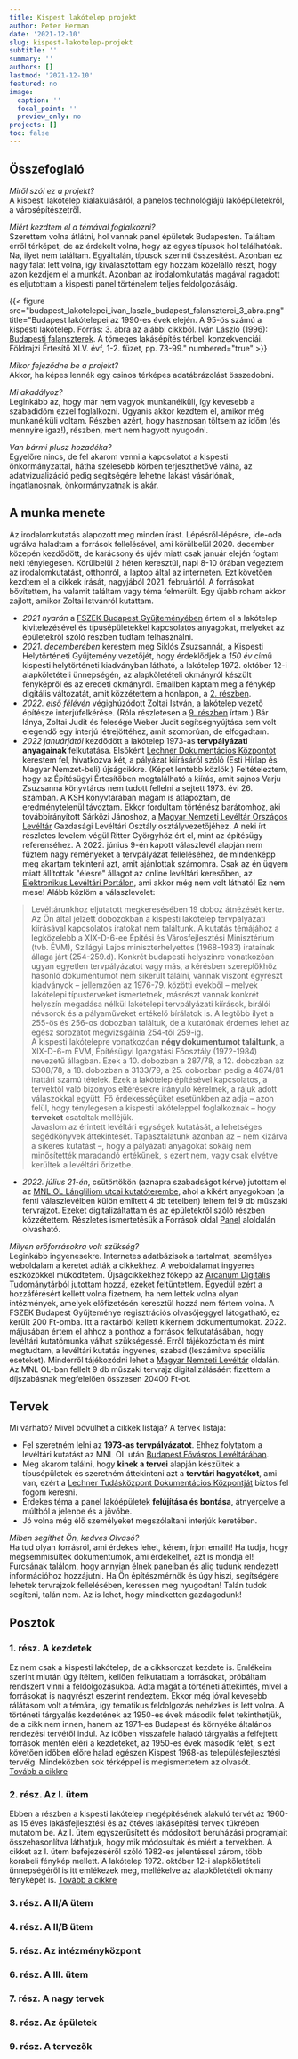 ```yaml
---
title: Kispest lakótelep projekt
author: Peter Herman
date: '2021-12-10'
slug: kispest-lakotelep-projekt
subtitle: ''
summary: ''
authors: []
lastmod: '2021-12-10'
featured: no
image:
  caption: ''
  focal_point: ''
  preview_only: no
projects: []
toc: false
---
```


## Összefoglaló

*Miről szól ez a projekt?*  
A kispesti lakótelep kialakulásáról, a panelos technológiájú lakóépületekről, a városépítészetről.

*Miért kezdtem el a témával foglalkozni?*  
Szerettem volna átlátni, hol vannak panel épületek Budapesten. Találtam erről térképet, de az érdekelt volna, hogy az egyes típusok hol találhatóak. Na, ilyet nem találtam. Egyáltalán, típusok szerinti összesítést. Azonban ez nagy falat lett volna, így kiválasztottam egy hozzám közelálló részt, hogy azon kezdjem el a munkát. Azonban az irodalomkutatás magával ragadott és eljutottam a kispesti panel történelem teljes feldolgozásáig.

{{< figure src="budapest_lakotelepei_ivan_laszlo_budapest_falanszterei_3_abra.png" title="Budapest lakótelepei az 1990-es évek elején. A 95-ös számú a kispesti lakótelep. Forrás: 3. ábra az alábbi cikkből. Iván László (1996): [Budapesti falanszterek](http://www.mtafki.hu/konyvtar/kiadv/FE1996/FE19961-2_73-99.pdf). A tömeges lakásépítés térbeli konzekvenciái. Földrajzi Értesítő XLV. évf, 1-2. füzet, pp. 73-99." numbered="true" >}}

*Mikor fejeződne be a projekt?*  
Akkor, ha képes lennék egy csinos térképes adatábrázolást összedobni.

*Mi akadályoz?*  
Leginkább az, hogy már nem vagyok munkanélküli, így kevesebb a szabadidőm ezzel foglalkozni. Ugyanis akkor kezdtem el, amikor még munkanélküli voltam. Részben azért, hogy hasznosan töltsem az időm (és mennyire igaz!), részben, mert nem hagyott nyugodni.

*Van bármi plusz hozadéka?*  
Egyelőre nincs, de fel akarom venni a kapcsolatot a kispesti önkormányzattal, hátha szélesebb körben terjeszthetővé válna, az adatvizualizáció pedig segítségére lehetne lakást vásárlónak, ingatlanosnak, önkormányzatnak is akár.

## A munka menete
Az irodalomkutatás alapozott meg minden írást. Lépésről-lépésre, ide-oda ugrálva haladtam a források fellelésével, ami körülbelül 2020. december közepén kezdődött, de karácsony és újév miatt csak január elején fogtam neki ténylegesen. Körülbelül 2 héten keresztül, napi 8-10 órában végeztem az irodalomkutatást, otthonról, a laptop által az interneten. Ezt követően kezdtem el a cikkek írását, nagyjából 2021. februártól. A forrásokat bővítettem, ha valamit találtam vagy téma felmerült. Egy újabb roham akkor zajlott, amikor Zoltai Istvánról kutattam.

- *2021 nyarán* a [FSZEK Budapest Gyűjteményében](https://fszek.hu/Entities/51/bgy-gyujtemeny) értem el a lakótelep kivitelezésével és típusépületekkel kapcsolatos anyagokat, melyeket az épületekről szóló részben tudtam felhasználni.
- *2021. decemberében* kerestem meg Siklós Zsuzsannát, a Kispesti Helytörténeti Gyűjtemény vezetőjét, hogy érdeklődjek a *150 év* című kispesti helytörténeti kiadványban látható, a lakótelep 1972. október 12-i alapkőletételi ünnepségén, az alapkőletételi okmányról készült fényképről és az eredeti okmányról. Emailben kaptam meg a fénykép digitális változatát, amit közzétettem a honlapon, a [2. részben](https://hermanp.github.io/hu/post/kispest-lakotelep-2-resz/).
- *2022. első félévén* végighúzódott Zoltai István, a lakótelep vezető építésze interjúfelkérése. (Róla részletesen a [9. részben](https://hermanp.github.io/hu/post/kispest-lakotelep-9-resz/) írtam.) Bár lánya, Zoltai Judit és felesége Weber Judit segítségnyújtása sem volt elegendő egy interjú létrejöttéhez, amit szomorúan, de elfogadtam.
- *2022 januárjától* kezdődött a lakótelep 1973-as **tervpályázati anyagainak** felkutatása. Elsőként [Lechner Dokumentációs Központot](https://lechnerkozpont.hu/oldal/altalanos-informaciok) kerestem fel, hivatkozva két, a pályázat kiírásáról szóló (Esti Hírlap és Magyar Nemzet-beli) újságcikkre. (Képet lentebb közlök.) Feltételeztem, hogy az Építésügyi Értesítőben megtalálható a kiírás, amit sajnos Varju Zsuzsanna könyvtáros nem tudott fellelni a sejtett 1973. évi 26. számban. A KSH könyvtárában magam is átlapoztam, de eredménytelenül távoztam. Ekkor fordultam történész barátomhoz, aki továbbirányított Sárközi Jánoshoz, a [Magyar Nemzeti Levéltár Országos Levéltár](https://mnl.gov.hu/ol) Gazdasági Levéltári Osztály osztályvezetőjéhez. A neki írt részletes levelem végül Ritter Györgyhöz ért el, mint az építésügy referenséhez. A 2022. június 9-én kapott válaszlevél alapján nem fűztem nagy reményeket a tervpályázat felleléséhez, de mindenképp meg akartam tekinteni azt, amit ajánlottak számomra. Csak az én ügyem miatt állítottak "élesre" állagot az online levéltári keresőben, az [Elektronikus Levéltári Portálon](https://www.eleveltar.hu/), ami akkor még nem volt látható! Ez nem mese! Alább közlöm a válaszlevelet:

> Levéltárunkhoz eljutatott megkeresésében 19 doboz átnézését kérte. Az Ön által jelzett dobozokban a kispesti lakótelep tervpályázati kiírásával kapcsolatos iratokat nem találtunk. A kutatás témájához a legközelebb a XIX-D-6-ee Építési és Városfejlesztési Minisztérium (tvb. ÉVM), Szilágyi Lajos miniszterhelyettes (1968-1983) iratainak állaga járt (254-259.d). Konkrét budapesti helyszínre vonatkozóan ugyan egyetlen tervpályázatot vagy más, a kérésben szereplőkhöz hasonló dokumentumot nem sikerült találni, vannak viszont egyrészt kiadványok – jellemzően az 1976-79. közötti évekből – melyek lakótelepi típusterveket ismertetnek, másrészt vannak konkrét helyszín megadása nélkül lakótelepi tervpályázati kiírások, bírálói névsorok és a pályaműveket értékelő bírálatok is. A legtöbb ilyet a 255-ös és 256-os dobozban találtuk, de a kutatónak érdemes lehet az egész sorozatot megvizsgálnia 254-től 259-ig.  
A kispesti lakótelepre vonatkozóan **négy dokumentumot találtunk**, a XIX-D-6-m ÉVM, Építésügyi Igazgatási Főosztály (1972-1984) nevezetű állagban. Ezek a 10. dobozban a 287/78, a 12. dobozban az 5308/78, a 18. dobozban a 3133/79, a 25. dobozban pedig a 4874/81 irattári számú tételek. Ezek a lakótelep építésével kapcsolatos, a tervektől való bizonyos eltérésekre irányuló kérelmek, a rájuk adott válaszokkal együtt. Fő érdekességüket esetünkben az adja – azon felül, hogy ténylegesen a kispesti lakóteleppel foglalkoznak – hogy **terveket** csatoltak melléjük.  
Javaslom az érintett levéltári egységek kutatását, a lehetséges segédkönyvek áttekintését. Tapasztalatunk azonban az – nem kizárva a sikeres kutatást –, hogy a pályázati anyagokat sokáig nem minősítették maradandó értékűnek, s ezért nem, vagy csak elvétve kerültek a levéltári őrizetbe.

- *2022. július 21-én*, csütörtökön (aznapra szabadságot kérve) jutottam el az [MNL OL Lángliliom utcai kutatóterembe](https://mnl.gov.hu/mnl/ol/langliliom_utca), ahol a kikért anyagokban (a fenti válaszlevélben külön említett 4 db tételben) leltem fel 9 db műszaki tervrajzot. Ezeket digitalizáltattam és az épületekről szóló részben közzétettem. Részletes ismertetésük a Források oldal [Panel](https://hermanp.github.io/hu/resources/panel/) aloldalán olvasható.

*Milyen erőforrásokra volt szükség?*  
Leginkább ingyenesekre. Internetes adatbázisok a tartalmat, személyes weboldalam a keretet adták a cikkekhez. A weboldalamat ingyenes eszközökkel működtetem. Újságcikkekhez főképp az [Arcanum Digitális Tudománytárból](https://adt.arcanum.com/hu/) jutottam hozzá, ezeket feltüntettem. Egyedül ezért a hozzáférésért kellett volna fizetnem, ha nem lettek volna olyan intézmények, amelyek előfizetésén keresztül hozzá nem fértem volna. A FSZEK Budapest Gyűjteménye regisztrációs olvasójeggyel látogatható, ez került 200 Ft-omba. Itt a raktárból kellett kikérnem dokumentumokat.
2022. májusában értem el ahhoz a ponthoz a források felkutatásában, hogy levéltári kutatómunka válhat szükségessé. Erről tájékozódtam és mint megtudtam, a levéltári kutatás ingyenes, szabad (leszámítva speciális eseteket). Minderről tájékozódni lehet a [Magyar Nemzeti Levéltár](https://mnl.gov.hu/mnl/ol/gyakori_kerdesek) oldalán. Az MNL OL-ban fellelt 9 db műszaki tervrajz digitalizálásáért fizettem a díjszabásnak megfelelően összesen 20400 Ft-ot.

## Tervek
Mi várható? Mivel bővülhet a cikkek listája? A tervek listája:

- Fel szeretném lelni az **1973-as tervpályázatot**. Ehhez folytatom a levéltári kutatást az MNL OL után [Budapest Fővásros Levéltárában](https://bparchiv.hu/).
- Meg akarom találni, hogy **kinek a tervei** alapján készültek a típusépületek és szeretném áttekinteni azt a **tervtári hagyatékot**, ami van, ezért a [Lechner Tudásközpont Dokumentációs Központját](https://lechnerkozpont.hu/oldal/altalanos-informaciok) biztos fel fogom keresni.
- Érdekes téma a panel lakóépületek **felújítása és bontása**, átnyergelve a múltból a jelenbe és a jövőbe.
- Jó volna még élő személyeket megszólaltani interjúk keretében.

*Miben segíthet Ön, kedves Olvasó?*  
Ha tud olyan forrásról, ami érdekes lehet, kérem, írjon emailt! Ha tudja, hogy megsemmisültek dokumentumok, ami érdekelhet, azt is mondja el! Furcsának találom, hogy annyian élnek panelban és alig tudunk rendezett információhoz hozzájutni. Ha Ön építészmérnök és úgy hiszi, segítségére lehetek tervrajzok fellelésében, keressen meg nyugodtan! Talán tudok segíteni, talán nem. Az is lehet, hogy mindketten gazdagodunk!

## Posztok

### 1. rész. A kezdetek
Ez nem csak a kispesti lakótelep, de a cikksorozat kezdete is. Emlékeim szerint miután úgy ítéltem, kellően felkutattam a forrásokat, próbáltam rendszert vinni a feldolgozásukba. Adta magát a történeti áttekintés, mivel a forrásokat is nagyrészt eszerint rendeztem. Ekkor még jóval kevesebb rálátásom volt a témára, így tematikus feldolgozás nehézkes is lett volna. A történeti tárgyalás kezdetének az 1950-es évek második felét tekinthetjük, de a cikk nem innen, hanem az 1971-es Budapest és környéke általános rendezési tervétől indul. Az időben visszafele haladó tárgyalás a felfejtett források mentén eléri a kezdeteket, az 1950-es évek második felét, s ezt követően időben előre halad egészen Kispest 1968-as településfejlesztési tervéig. Mindeközben sok térképpel is megismertetem az olvasót.  
[Tovább a cikkre](https://hermanp.github.io/hu/post/kispest-lakotelep-1-resz/)

### 2. rész. Az I. ütem
Ebben a részben a kispesti lakótelep megépítésének alakuló tervét az 1960-as 15 éves lakásfejlesztési és az ötéves lakásépítési tervek tükrében mutatom be. Az I. ütem egyszerűsített és módosított beruházási programjait összehasonlítva láthatjuk, hogy mik módosultak és miért a tervekben. A cikket az I. ütem befejezéséről szóló 1982-es jelentéssel zárom, több korabeli fénykép mellett. A lakótelep 1972. október 12-i alapkőletételi ünnepségéről is itt emlékezek meg, mellékelve az alapkőletételi okmány fényképét is.  [Tovább a cikkre](https://hermanp.github.io/hu/post/kispest-lakotelep-2-resz/)

### 3. rész. A II/A ütem

### 4. rész. A II/B ütem

### 5. rész. Az intézményközpont

### 6. rész. A III. ütem

### 7. rész. A nagy tervek

### 8. rész. Az épületek

### 9. rész. A tervezők
